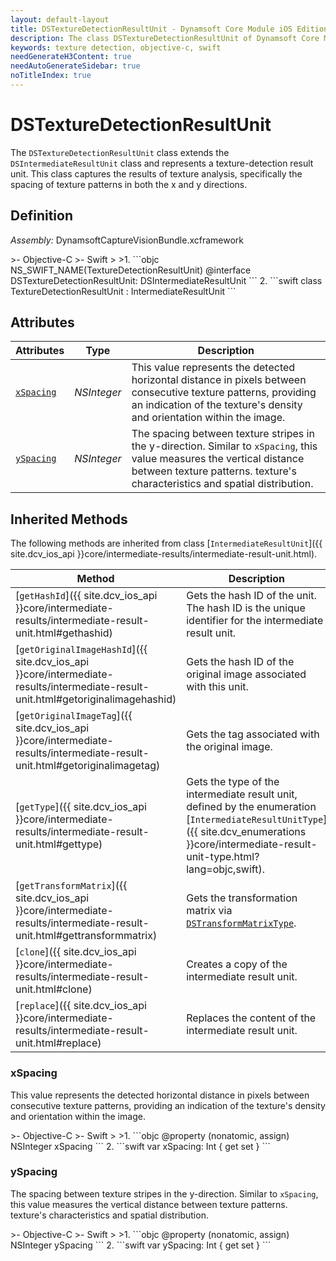 ```yaml
---
layout: default-layout
title: DSTextureDetectionResultUnit - Dynamsoft Core Module iOS Edition API Reference
description: The class DSTextureDetectionResultUnit of Dynamsoft Core Module represents an intermediate result unit for texture detection, which contains the x-direction spacing and y-direction spacing of the texture stripes.
keywords: texture detection, objective-c, swift
needGenerateH3Content: true
needAutoGenerateSidebar: true
noTitleIndex: true
---
```


# DSTextureDetectionResultUnit

The `DSTextureDetectionResultUnit` class extends the `DSIntermediateResultUnit` class and represents a texture-detection result unit. This class captures the results of texture analysis, specifically the spacing of texture patterns in both the x and y directions.

## Definition

*Assembly:* DynamsoftCaptureVisionBundle.xcframework

<div class="sample-code-prefix"></div>
>- Objective-C
>- Swift
>
>1. 
```objc
NS_SWIFT_NAME(TextureDetectionResultUnit)
@interface DSTextureDetectionResultUnit: DSIntermediateResultUnit
```
2. 
```swift
class TextureDetectionResultUnit : IntermediateResultUnit
```

## Attributes

| Attributes | Type | Description |
| ---------- | ---- | ----------- |
| [`xSpacing`](#xspacing) | *NSInteger* | This value represents the detected horizontal distance in pixels between consecutive texture patterns, providing an indication of the texture's density and orientation within the image. |
| [`ySpacing`](#yspacing) | *NSInteger* | The spacing between texture stripes in the y-direction. Similar to `xSpacing`, this value measures the vertical distance between texture patterns. texture's characteristics and spatial distribution. |

## Inherited Methods

The following methods are inherited from class [`IntermediateResultUnit`]({{ site.dcv_ios_api }}core/intermediate-results/intermediate-result-unit.html).

| Method | Description |
|------- |-------------|
| [`getHashId`]({{ site.dcv_ios_api }}core/intermediate-results/intermediate-result-unit.html#gethashid) | Gets the hash ID of the unit. The hash ID is the unique identifier for the intermediate result unit. |
| [`getOriginalImageHashId`]({{ site.dcv_ios_api }}core/intermediate-results/intermediate-result-unit.html#getoriginalimagehashid) | Gets the hash ID of the original image associated with this unit. |
| [`getOriginalImageTag`]({{ site.dcv_ios_api }}core/intermediate-results/intermediate-result-unit.html#getoriginalimagetag) | Gets the tag associated with the original image. |
| [`getType`]({{ site.dcv_ios_api }}core/intermediate-results/intermediate-result-unit.html#gettype) | Gets the type of the intermediate result unit, defined by the enumeration [`IntermediateResultUnitType`]({{ site.dcv_enumerations }}core/intermediate-result-unit-type.html?lang=objc,swift). |
| [`getTransformMatrix`]({{ site.dcv_ios_api }}core/intermediate-results/intermediate-result-unit.html#gettransformmatrix) | Gets the transformation matrix via [`DSTransformMatrixType`]({{site.dcv_enumerations}}/core/transform-matrix-type.html). |
| [`clone`]({{ site.dcv_ios_api }}core/intermediate-results/intermediate-result-unit.html#clone) | Creates a copy of the intermediate result unit. |
| [`replace`]({{ site.dcv_ios_api }}core/intermediate-results/intermediate-result-unit.html#replace) | Replaces the content of the intermediate result unit. |

### xSpacing

This value represents the detected horizontal distance in pixels between consecutive texture patterns, providing an indication of the texture's density and orientation within the image.

<div class="sample-code-prefix"></div>
>- Objective-C
>- Swift
>
>1. 
```objc
@property (nonatomic, assign) NSInteger xSpacing
```
2. 
```swift
var xSpacing: Int { get set }
```

### ySpacing

The spacing between texture stripes in the y-direction. Similar to `xSpacing`, this value measures the vertical distance between texture patterns. texture's characteristics and spatial distribution.

<div class="sample-code-prefix"></div>
>- Objective-C
>- Swift
>
>1. 
```objc
@property (nonatomic, assign) NSInteger ySpacing
```
2. 
```swift
var ySpacing: Int { get set }
```
